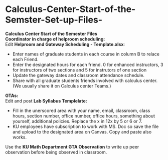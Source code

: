 # Calculus-Center-Start-of-the-Semster-Set-up-Files-
<strong>Calculus Center Start of the Semester Files</strong><br>
<strong>Coordinator in charge of helproom scheduling:</strong><br>
Edit <strong> Helproom and Gateway Scheduling - Template.xlsx</strong>:<br>
<ul><li>Enter names of graduate students in each course in column B to relace each Friend.</li>
<li>Enter the designated hours for each friend. 0 for enhanced instructors, 3 for instructors of two sections and 5 for instrutors of one section</li>
<li>Update the gateway dates and classroom attendance schedule.</li>
<li>Share with all graduate students friends involved with calculus center. (We usually share it on Calculus center Teams.)</li></ul>
<strong>GTAs:</strong><br> 
Edit and post <strong>Lab Syllabus Templelate:</strong><br>
<ul><li>Fill in the unerscored area with your name, email, classroom, class hours, section number, office number, office hours, something about yourself, additional policies. Replace the x in 12x by 5 or 6 or 7. </li>
<li>KU employees have subscription to work with MS. Doc so save the file and upload to the designated area on Canvas. Copy and paste also works.</li></ul>
Use the <strong>KU Math Department GTA Observation</strong> to write up peer observation before being observed in classroom.
